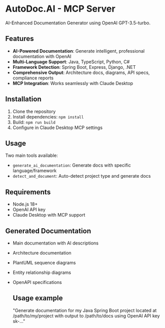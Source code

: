 # AutoDoc.AI - MCP Server

AI-Enhanced Documentation Generator using OpenAI GPT-3.5-turbo.

## Features

- **AI-Powered Documentation**: Generate intelligent, professional documentation with OpenAI
- **Multi-Language Support**: Java, TypeScript, Python, C#
- **Framework Detection**: Spring Boot, Express, Django, .NET
- **Comprehensive Output**: Architecture docs, diagrams, API specs, compliance reports
- **MCP Integration**: Works seamlessly with Claude Desktop

##  Installation

1. Clone the repository
2. Install dependencies: `npm install`
3. Build: `npm run build`
4. Configure in Claude Desktop MCP settings

##  Usage

Two main tools available:
- `generate_ai_documentation`: Generate docs with specific language/framework
- `detect_and_document`: Auto-detect project type and generate docs

##  Requirements

- Node.js 18+
- OpenAI API key
- Claude Desktop with MCP support

## Generated Documentation

- Main documentation with AI descriptions
- Architecture documentation
- PlantUML sequence diagrams
- Entity relationship diagrams
- OpenAPI specifications

  ## Usage example
  "Generate documentation for my Java Spring Boot project located at /path/to/my/project with output to /path/to/docs using OpenAI API key sk-..."
